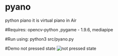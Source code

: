 # pyano
python piano
it is virtual piano in Air 

#Requires:
opencv-python ,pygame - 1.9.6, mediapipe 

#Run using:
python3 src/pyano.py 

#Demo not pressed state
![not pressed state](https://github.com/jaykhatri0875/pyano/blob/master/not_pressed.png?raw=true)
